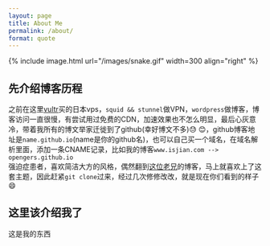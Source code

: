 ```yaml
---
layout: page
title: About Me
permalink: /about/
format: quote
---
```


{% include image.html url="/images/snake.gif" width=300 align="right" %}

## 先介绍博客历程   
之前在这里[vultr](https://www.vultr.com)买的日本vps，`squid && stunnel`做VPN，`wordpress`做博客，博客访问一直很慢，有尝试用过免费的CDN，加速效果也不怎么明显，最后心灰意冷，带着我所有的博文举家迁徙到了github(幸好博文不多):sweat: :blush:，github博客地址是`name.github.io`(name是你的github名)，也可以自己买一个域名，在域名解析里面，添加一条CNAME记录，比如我的博客`www.isjian.com --> opengers.github.io`  
强迫症患者，喜欢简洁大方的风格，偶然翻到[这位老兄](http://svmiller.com/)的博客，马上就喜欢上了这套主题，因此赶紧`git clone`过来，经过几次修修改改，就是现在你们看到的样子
:smile:

## 这里该介绍我了  
这是我的东西
